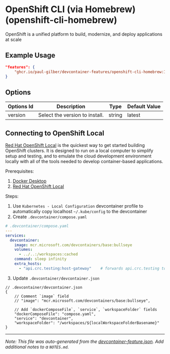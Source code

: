 
# OpenShift CLI (via Homebrew) (openshift-cli-homebrew)

OpenShift is a unified platform to build, modernize, and deploy applications at scale

## Example Usage

```json
"features": {
    "ghcr.io/paul-gilber/devcontainer-features/openshift-cli-homebrew:1": {}
}
```

## Options

| Options Id | Description | Type | Default Value |
|-----|-----|-----|-----|
| version | Select the version to install. | string | latest |


## Connecting to OpenShift Local

[Red Hat OpenShift Local](https://developers.redhat.com/products/openshift-local/overview) is the quickest way to get started building OpenShift clusters. It is designed to run on a local computer to simplify setup and testing, and to emulate the cloud development environment locally with all of the tools needed to develop container-based applications. 

Prerequisites:
1. [Docker Desktop](https://docs.docker.com/desktop/install/mac-install/)
2. [Red Hat OpenShift Local](https://developers.redhat.com/products/openshift-local/getting-started)

Steps:
1. Use `Kubernetes - Local Configuration` devcontainer profile to automatically copy localhost `~/.kube/config` to the devcontainer
2. Create `.devcontainer/compose.yaml`
```yaml
# .devcontainer/compose.yaml
---
services:
  devcontainer:
    image: mcr.microsoft.com/devcontainers/base:bullseye
    volumes:
      - ../..:/workspaces:cached
    command: sleep infinity
    extra_hosts:
      - "api.crc.testing:host-gateway"    # forwards api.crc.testing to docker host gateway
```
3. Update `.devcontainer/devcontainer.json`
```jsonc
// .devcontainer/devcontainer.json
{
	// Comment `image` field
	// "image": "mcr.microsoft.com/devcontainers/base:bullseye",

	// Add `dockerComposeFile`, `service`, `workspaceFolder` fields
	"dockerComposeFile": "compose.yaml",
	"service": "devcontainer",
	"workspaceFolder": "/workspaces/${localWorkspaceFolderBasename}"
}
```


---

_Note: This file was auto-generated from the [devcontainer-feature.json](https://github.com/paul-gilber/devcontainer-features/blob/main/src/openshift-cli-homebrew/devcontainer-feature.json).  Add additional notes to a `NOTES.md`._
